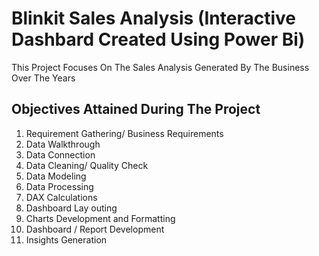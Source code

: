 # Blinkit Sales Analysis (Interactive Dashbard Created Using Power Bi)
This Project Focuses On The Sales Analysis Generated By The Business Over The Years

## Objectives Attained During The Project

1) Requirement Gathering/ Business Requirements
2) Data Walkthrough
3) Data Connection
4) Data Cleaning/ Quality Check
5) Data Modeling
6) Data Processing
7) DAX Calculations
8) Dashboard Lay outing
9) Charts Development and Formatting
10) Dashboard / Report Development
11) Insights Generation
